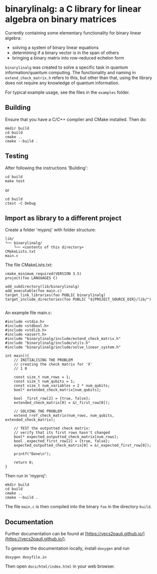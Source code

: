 binarylinalg: a C library for linear algebra on binary matrices
===============================================================

Currently containing some elementary functionality for binary linear algebra:

- solving a system of binary linear equations
- determining if a binary vector is in the span of others
- bringing a binary matrix into row-reduced echelon form

`binarylinalg` was created to solve a specific task in quantum information/quantum computing. The functionality and naming in `extend_check_matrix.h` refers to this, but other than that, using the library does not require any knowledge of quantum information.

For typical example usage, see the files in the `examples` folder.

Building
--------
Ensure that you have a C/C++ compiler and CMake installed.
Then do:

```
mkdir build
cd build
cmake ..
cmake --build .
```


Testing
-------

After following the instructions 'Building':

```
cd build
make test
```
or
```
cd build
ctest -C Debug
```


Import as library to a different project
----------------------------------------

Create a folder 'myproj' with folder structure:

```
lib/
└── binarylinalg/
    └── <contents of this directory>
CMakeLists.txt
main.c
```

The file CMakeLists.txt:

```
cmake_minimum_required(VERSION 3.5)
project(foo LANGUAGES C)

add_subdirectory(lib/binarylinalg)
add_executable(foo main.c)
target_link_libraries(foo PUBLIC binarylinalg)
target_include_directories(foo PUBLIC "${PROJECT_SOURCE_DIR}/lib/")


```

An example file main.c:

```
#include <stdio.h>
#include <stdbool.h>
#include <stdlib.h>
#include <assert.h>
#include "binarylinalg/include/extend_check_matrix.h"
#include "binarylinalg/include/utils.h"
#include "binarylinalg/include/solve_linear_system.h"

int main(){
    // INITIALISING THE PROBLEM
    // creating the check matrix for 'X'
    // 1 0

    const size_t num_rows = 1;
    const size_t num_qubits = 1;
    const size_t num_variables = 2 * num_qubits;
    bool* extended_check_matrix[num_qubits];

    bool _first_row[2] = {true, false};
    extended_check_matrix[0] = &(_first_row[0]);

    // SOLVING THE PROBLEM
    extend_rref_check_matrix(num_rows, num_qubits, extended_check_matrix);

    // TEST the outputted check matrix:
    // verify that its first rows hasn't changed
    bool* expected_outputted_check_matrix[num_rows];
    bool _expected_first_row[2] = {true, false};
    expected_outputted_check_matrix[0] = &(_expected_first_row[0]);

    printf("Done\n");

    return 0;
}
```


Then run in 'myproj':

```
mkdir build
cd build
cmake ..
cmake --build .
```

The file `main.c` is then compiled into the binary `foo` in the directory `build`.


Documentation
-------------
Further documentation can be found at [https://vecs2pauli.github.io/](https://vecs2pauli.github.io/).

To generate the documentation locally, install `doxygen` and run

```
doxygen doxyfile.in
```

Then open `docs/html/index.html` in your web browser.
